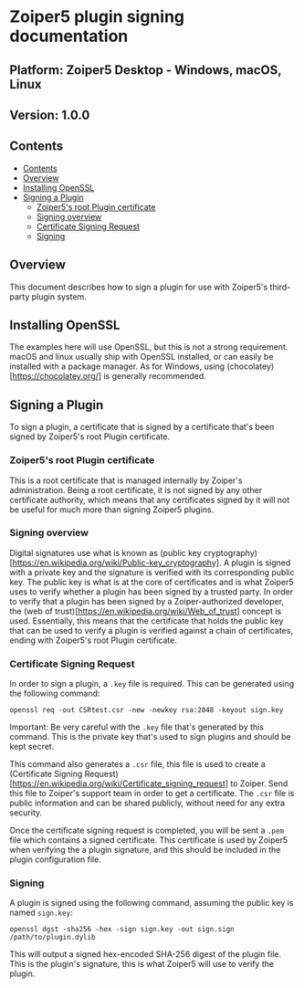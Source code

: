 # **Zoiper5 plugin signing documentation**

## **Platform**: **Zoiper5 Desktop - Windows, macOS, Linux**

## **Version**: **1.0.0**

## Contents
* [Contents](#contents)
* [Overview](#overview)
* [Installing OpenSSL](#installing-openssl)
* [Signing a Plugin](#signing-a-plugin)
  * [Zoiper5's root Plugin certificate](#zoiper5-s-root-plugin-certificate)
  * [Signing overview](#signing-overview)
  * [Certificate Signing Request](#certificate-signing-request)
  * [Signing](#signing)


## Overview

This document describes how to sign a plugin for use with Zoiper5's third-party plugin system.

## Installing OpenSSL
The examples here will use OpenSSL, but this is not a strong requirement.
macOS and linux usually ship with OpenSSL installed, or can easily be installed with a package manager. As for Windows, using (chocolatey)[https://chocolatey.org/] is generally recommended.

## Signing a Plugin

To sign a plugin, a certificate that is signed by a certificate that's been signed by Zoiper5's root Plugin certificate.

### Zoiper5's root Plugin certificate

This is a root certificate that is managed internally by Zoiper's administration.
Being a root certificate, it is not signed by any other certificate authority, which means that any certificates signed by it will not be useful for much more than signing Zoiper5 plugins.

### Signing overview
Digital signatures use what is known as (public key cryptography)[https://en.wikipedia.org/wiki/Public-key_cryptography].
A plugin is signed with a private key and the signature is verified with its corresponding public key.
The public key is what is at the core of certificates and is what Zoiper5 uses to verify whether a plugin has been signed by a trusted party.
In order to verify that a plugin has been signed by a Zoiper-authorized developer, the (web of trust)[https://en.wikipedia.org/wiki/Web_of_trust] concept is used. Essentially, this means that the certificate that holds the public key that can be used to verify a plugin is verified against a chain of certificates, ending with Zoiper5's root Plugin certificate.

### Certificate Signing Request
In order to sign a plugin, a `.key` file is required. This can be generated using the following command:
```
openssl req -out CSRtest.csr -new -newkey rsa:2048 -keyout sign.key
```

Important: Be very careful with the `.key` file that's generated by this command. This is the private key that's used to sign plugins and should be kept secret.

This command also generates a `.csr` file, this file is used to create a (Certificate Signing Request)[https://en.wikipedia.org/wiki/Certificate_signing_request] to Zoiper. Send this file to Zoiper's support team in order to get a certificate. The `.csr` file is public information and can be shared publicly, without need for any extra security.

Once the certificate signing request is completed, you will be sent a `.pem` file which contains a signed certificate.
This certificate is used by Zoiper5 when verifying the a plugin signature, and this should be included in the plugin configuration file.

### Signing
A plugin is signed using the following command, assuming the public key is named `sign.key`:
```
openssl dgst -sha256 -hex -sign sign.key -out sign.sign /path/to/plugin.dylib
```

This will output a signed hex-encoded SHA-256 digest of the plugin file.
This is the plugin's signature, this is what Zoiper5 will use to verify the plugin.
